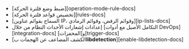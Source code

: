 * [ضبط وضع فلترة الحركة][operation-mode-rule-docs]
* [تخصيص قواعد فلترة الحركة][rules-docs]
* [السماح بقوائم عناوين IP، وقوائم الرفض، وقوائم الرمادي][ip-lists-docs]
* إعدادات إشعارات الأحداث النظام من خلال [التكامل الأصيل مع أدوات DevOps][integration-docs] و[المحفزات][trigger-docs]
* [الكشف المضاعف عن الهجمات ب**libdetection**][enable-libdetection-docs]